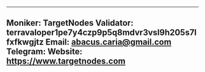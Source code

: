 
---
Moniker: TargetNodes 
Validator: terravaloper1pe7y4czp9p5q8mdvr3vsl9h205s7lfxfkwgjtz 
Email: abacus.caria@gmail.com
Telegram: 
Website: https://www.targetnodes.com
---

